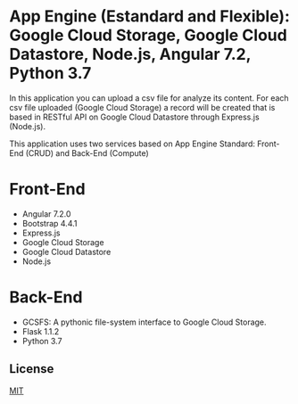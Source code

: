 # App Engine (Estandard and Flexible): Google Cloud Storage, Google Cloud Datastore, Node.js, Angular 7.2, Python 3.7

In this application you can upload a csv file for analyze its content. For each csv file uploaded (Google Cloud Storage) a record will be created that is based in RESTful API on Google Cloud Datastore through Express.js (Node.js).

This application uses two services based on App Engine Standard: Front-End (CRUD) and Back-End (Compute)

# Front-End
- Angular 7.2.0
- Bootstrap 4.4.1
- Express.js
- Google Cloud Storage
- Google Cloud Datastore
- Node.js

# Back-End
- GCSFS: A pythonic file-system interface to Google Cloud Storage.
- Flask 1.1.2
- Python 3.7

## License
[MIT](https://choosealicense.com/licenses/mit/)